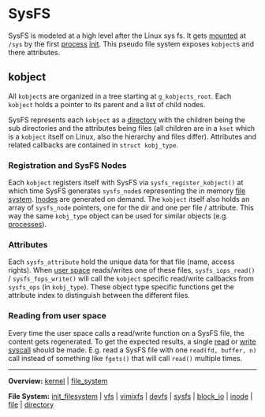 # SysFS

SysFS is modeled at a high level after the Linux sys fs. It gets [mounted](../../syscalls/mount.md) at `/sys` by the first [process](../../processes/processes.md) [init](../../../userspace/bin/init.md). This pseudo file system exposes `kobject`s and there attributes. 

## kobject

All `kobject`s are organized in a tree starting at `g_kobjects_root`. Each `kobject` holds a pointer to its parent and a list of child nodes.

SysFS represents each `kobject` as a [directory](../directory.md) with the children being the sub directories and the attributes being files (all children are in a `kset` which is a `kobject` itself on Linux, also the hierarchy and files differ). Attributes and related callbacks are contained in `struct kobj_type`.

### Registration and SysFS Nodes

Each `kobject` registers itself with SysFS via `sysfs_register_kobject()` at which time SysFS generates `sysfs_node`s representing the in memory [file system](../file_system.md). [Inodes](../inode.md) are generated on demand. The `kobject` itself also holds an array of `sysfs_node` pointers, one for the dir and one per file / attribute. This way the same `kobj_type` object can be used for similar objects (e.g. [processes](../../processes/processes.md)).

### Attributes

Each `sysfs_attribute` hold the unique data for that file (name, access rights). When [user space](../../../userspace/userspace.md) reads/writes one of these files, `sysfs_iops_read()` / `sysfs_fops_write()` will call the `kobject` specific read/write callbacks from `sysfs_ops` (in `kobj_type`). These object type specific functions get the attribute index to distinguish between the different files. 


### Reading from user space

Every time the user space calls a read/write function on a SysFS file, the content gets regenerated. To get the expected results, a single [read](../../syscalls/read.md) or [write](../../syscalls/write.md) [syscall](../../syscalls/syscalls.md) should be made. E.g. read a SysFS file with one `read(fd, buffer, n)` call instead of something like `fgets()` that will call `read()` multiple times.


---
**Overview:** [kernel](kernel.md) | [file_system](file_system.md)

**File System:** [init_filesystem](init_filesystem.md) | [vfs](vfs.md) | [vimixfs](../vimixfs/vimixfs.md) | [devfs](devfs.md) | [sysfs](sysfs.md) | [block_io](block_io.md) | [inode](inode.md) | [file](file.md) | [directory](directory.md)
